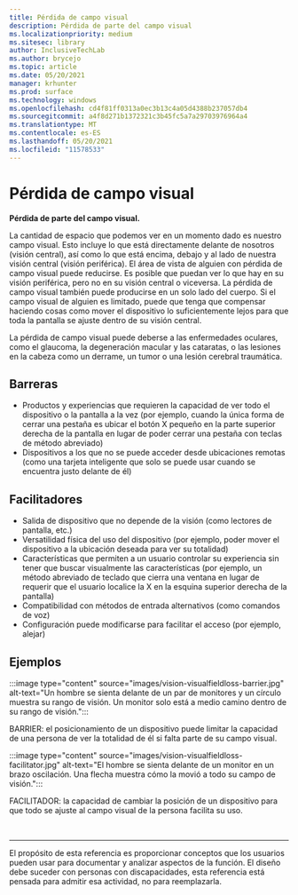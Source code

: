 ```yaml
---
title: Pérdida de campo visual
description: Pérdida de parte del campo visual
ms.localizationpriority: medium
ms.sitesec: library
author: InclusiveTechLab
ms.author: brycejo
ms.topic: article
ms.date: 05/20/2021
manager: krhunter
ms.prod: surface
ms.technology: windows
ms.openlocfilehash: cd4f81ff0313a0ec3b13c4a05d4388b237057db4
ms.sourcegitcommit: a4f8d271b1372321c3b45fc5a7a29703976964a4
ms.translationtype: MT
ms.contentlocale: es-ES
ms.lasthandoff: 05/20/2021
ms.locfileid: "11578533"
---
```

# <a name="visual-field-loss"></a>Pérdida de campo visual

**Pérdida de parte del campo visual.**

La cantidad de espacio que podemos ver en un momento dado es nuestro campo visual. Esto incluye lo que está directamente delante de nosotros (visión central), así como lo que está encima, debajo y al lado de nuestra visión central (visión periférica). El área de vista de alguien con pérdida de campo visual puede reducirse. Es posible que puedan ver lo que hay en su visión periférica, pero no en su visión central o viceversa. La pérdida de campo visual también puede producirse en un solo lado del cuerpo. Si el campo visual de alguien es limitado, puede que tenga que compensar haciendo cosas como mover el dispositivo lo suficientemente lejos para que toda la pantalla se ajuste dentro de su visión central.

La pérdida de campo visual puede deberse a las enfermedades oculares, como el glaucoma, la degeneración macular y las cataratas, o las lesiones en la cabeza como un derrame, un tumor o una lesión cerebral traumática.

## <a name="barriers"></a>Barreras
* Productos y experiencias que requieren la capacidad de ver todo el dispositivo o la pantalla a la vez (por ejemplo, cuando la única forma de cerrar una pestaña es ubicar el botón X pequeño en la parte superior derecha de la pantalla en lugar de poder cerrar una pestaña con teclas de método abreviado)
* Dispositivos a los que no se puede acceder desde ubicaciones remotas (como una tarjeta inteligente que solo se puede usar cuando se encuentra justo delante de él)

## <a name="facilitators"></a>Facilitadores
* Salida de dispositivo que no depende de la visión (como lectores de pantalla, etc.)
* Versatilidad física del uso del dispositivo (por ejemplo, poder mover el dispositivo a la ubicación deseada para ver su totalidad)
* Características que permiten a un usuario controlar su experiencia sin tener que buscar visualmente las características (por ejemplo, un método abreviado de teclado que cierra una ventana en lugar de requerir que el usuario localice la X en la esquina superior derecha de la pantalla)
* Compatibilidad con métodos de entrada alternativos (como comandos de voz)
* Configuración puede modificarse para facilitar el acceso (por ejemplo, alejar)


## <a name="examples"></a>Ejemplos

:::image type="content" source="images/vision-visualfieldloss-barrier.jpg" alt-text="Un hombre se sienta delante de un par de monitores y un círculo muestra su rango de visión. Un monitor solo está a medio camino dentro de su rango de visión.":::

BARRIER: el posicionamiento de un dispositivo puede limitar la capacidad de una persona de ver la totalidad de él si falta parte de su campo visual. 

:::image type="content" source="images/vision-visualfieldloss-facilitator.jpg" alt-text="El hombre se sienta delante de un monitor en un brazo oscilación. Una flecha muestra cómo la movió a todo su campo de visión.":::

FACILITADOR: la capacidad de cambiar la posición de un dispositivo para que todo se ajuste al campo visual de la persona facilita su uso. 


&nbsp;

[comment]: # (Instrucción Footer)
___
El propósito de esta referencia es proporcionar conceptos que los usuarios pueden usar para documentar y analizar aspectos de la función. El diseño debe suceder con personas con discapacidades, esta referencia está pensada para admitir esa actividad, no para reemplazarla. 